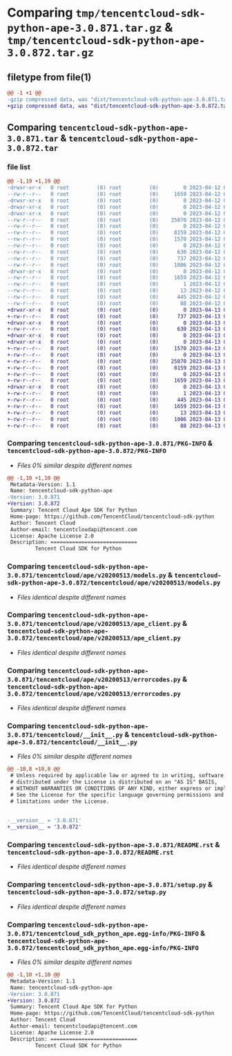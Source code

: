 # Comparing `tmp/tencentcloud-sdk-python-ape-3.0.871.tar.gz` & `tmp/tencentcloud-sdk-python-ape-3.0.872.tar.gz`

## filetype from file(1)

```diff
@@ -1 +1 @@
-gzip compressed data, was "dist/tencentcloud-sdk-python-ape-3.0.871.tar", last modified: Wed Apr 12 00:15:13 2023, max compression
+gzip compressed data, was "dist/tencentcloud-sdk-python-ape-3.0.872.tar", last modified: Thu Apr 13 00:17:30 2023, max compression
```

## Comparing `tencentcloud-sdk-python-ape-3.0.871.tar` & `tencentcloud-sdk-python-ape-3.0.872.tar`

### file list

```diff
@@ -1,19 +1,19 @@
-drwxr-xr-x   0 root         (0) root         (0)        0 2023-04-12 00:15:13.000000 tencentcloud-sdk-python-ape-3.0.871/
--rw-r--r--   0 root         (0) root         (0)     1659 2023-04-12 00:15:13.000000 tencentcloud-sdk-python-ape-3.0.871/PKG-INFO
-drwxr-xr-x   0 root         (0) root         (0)        0 2023-04-12 00:15:13.000000 tencentcloud-sdk-python-ape-3.0.871/tencentcloud/
-drwxr-xr-x   0 root         (0) root         (0)        0 2023-04-12 00:15:13.000000 tencentcloud-sdk-python-ape-3.0.871/tencentcloud/ape/
-drwxr-xr-x   0 root         (0) root         (0)        0 2023-04-12 00:15:13.000000 tencentcloud-sdk-python-ape-3.0.871/tencentcloud/ape/v20200513/
--rw-r--r--   0 root         (0) root         (0)    25870 2023-04-12 00:15:13.000000 tencentcloud-sdk-python-ape-3.0.871/tencentcloud/ape/v20200513/models.py
--rw-r--r--   0 root         (0) root         (0)        0 2023-04-12 00:15:13.000000 tencentcloud-sdk-python-ape-3.0.871/tencentcloud/ape/v20200513/__init__.py
--rw-r--r--   0 root         (0) root         (0)     8159 2023-04-12 00:15:13.000000 tencentcloud-sdk-python-ape-3.0.871/tencentcloud/ape/v20200513/ape_client.py
--rw-r--r--   0 root         (0) root         (0)     1570 2023-04-12 00:15:13.000000 tencentcloud-sdk-python-ape-3.0.871/tencentcloud/ape/v20200513/errorcodes.py
--rw-r--r--   0 root         (0) root         (0)        0 2023-04-12 00:15:13.000000 tencentcloud-sdk-python-ape-3.0.871/tencentcloud/ape/__init__.py
--rw-r--r--   0 root         (0) root         (0)      630 2023-04-12 00:15:13.000000 tencentcloud-sdk-python-ape-3.0.871/tencentcloud/__init__.py
--rw-r--r--   0 root         (0) root         (0)      737 2023-04-12 00:15:13.000000 tencentcloud-sdk-python-ape-3.0.871/README.rst
--rw-r--r--   0 root         (0) root         (0)     1006 2023-04-12 00:15:13.000000 tencentcloud-sdk-python-ape-3.0.871/setup.py
-drwxr-xr-x   0 root         (0) root         (0)        0 2023-04-12 00:15:13.000000 tencentcloud-sdk-python-ape-3.0.871/tencentcloud_sdk_python_ape.egg-info/
--rw-r--r--   0 root         (0) root         (0)     1659 2023-04-12 00:15:13.000000 tencentcloud-sdk-python-ape-3.0.871/tencentcloud_sdk_python_ape.egg-info/PKG-INFO
--rw-r--r--   0 root         (0) root         (0)        1 2023-04-12 00:15:13.000000 tencentcloud-sdk-python-ape-3.0.871/tencentcloud_sdk_python_ape.egg-info/dependency_links.txt
--rw-r--r--   0 root         (0) root         (0)       13 2023-04-12 00:15:13.000000 tencentcloud-sdk-python-ape-3.0.871/tencentcloud_sdk_python_ape.egg-info/top_level.txt
--rw-r--r--   0 root         (0) root         (0)      445 2023-04-12 00:15:13.000000 tencentcloud-sdk-python-ape-3.0.871/tencentcloud_sdk_python_ape.egg-info/SOURCES.txt
--rw-r--r--   0 root         (0) root         (0)       88 2023-04-12 00:15:13.000000 tencentcloud-sdk-python-ape-3.0.871/setup.cfg
+drwxr-xr-x   0 root         (0) root         (0)        0 2023-04-13 00:17:30.000000 tencentcloud-sdk-python-ape-3.0.872/
+-rw-r--r--   0 root         (0) root         (0)      737 2023-04-13 00:17:30.000000 tencentcloud-sdk-python-ape-3.0.872/README.rst
+drwxr-xr-x   0 root         (0) root         (0)        0 2023-04-13 00:17:30.000000 tencentcloud-sdk-python-ape-3.0.872/tencentcloud/
+-rw-r--r--   0 root         (0) root         (0)      630 2023-04-13 00:17:30.000000 tencentcloud-sdk-python-ape-3.0.872/tencentcloud/__init__.py
+drwxr-xr-x   0 root         (0) root         (0)        0 2023-04-13 00:17:30.000000 tencentcloud-sdk-python-ape-3.0.872/tencentcloud/ape/
+drwxr-xr-x   0 root         (0) root         (0)        0 2023-04-13 00:17:30.000000 tencentcloud-sdk-python-ape-3.0.872/tencentcloud/ape/v20200513/
+-rw-r--r--   0 root         (0) root         (0)     1570 2023-04-13 00:17:30.000000 tencentcloud-sdk-python-ape-3.0.872/tencentcloud/ape/v20200513/errorcodes.py
+-rw-r--r--   0 root         (0) root         (0)        0 2023-04-13 00:17:30.000000 tencentcloud-sdk-python-ape-3.0.872/tencentcloud/ape/v20200513/__init__.py
+-rw-r--r--   0 root         (0) root         (0)    25870 2023-04-13 00:17:30.000000 tencentcloud-sdk-python-ape-3.0.872/tencentcloud/ape/v20200513/models.py
+-rw-r--r--   0 root         (0) root         (0)     8159 2023-04-13 00:17:30.000000 tencentcloud-sdk-python-ape-3.0.872/tencentcloud/ape/v20200513/ape_client.py
+-rw-r--r--   0 root         (0) root         (0)        0 2023-04-13 00:17:30.000000 tencentcloud-sdk-python-ape-3.0.872/tencentcloud/ape/__init__.py
+-rw-r--r--   0 root         (0) root         (0)     1659 2023-04-13 00:17:30.000000 tencentcloud-sdk-python-ape-3.0.872/PKG-INFO
+drwxr-xr-x   0 root         (0) root         (0)        0 2023-04-13 00:17:30.000000 tencentcloud-sdk-python-ape-3.0.872/tencentcloud_sdk_python_ape.egg-info/
+-rw-r--r--   0 root         (0) root         (0)        1 2023-04-13 00:17:30.000000 tencentcloud-sdk-python-ape-3.0.872/tencentcloud_sdk_python_ape.egg-info/dependency_links.txt
+-rw-r--r--   0 root         (0) root         (0)      445 2023-04-13 00:17:30.000000 tencentcloud-sdk-python-ape-3.0.872/tencentcloud_sdk_python_ape.egg-info/SOURCES.txt
+-rw-r--r--   0 root         (0) root         (0)     1659 2023-04-13 00:17:30.000000 tencentcloud-sdk-python-ape-3.0.872/tencentcloud_sdk_python_ape.egg-info/PKG-INFO
+-rw-r--r--   0 root         (0) root         (0)       13 2023-04-13 00:17:30.000000 tencentcloud-sdk-python-ape-3.0.872/tencentcloud_sdk_python_ape.egg-info/top_level.txt
+-rw-r--r--   0 root         (0) root         (0)     1006 2023-04-13 00:17:30.000000 tencentcloud-sdk-python-ape-3.0.872/setup.py
+-rw-r--r--   0 root         (0) root         (0)       88 2023-04-13 00:17:30.000000 tencentcloud-sdk-python-ape-3.0.872/setup.cfg
```

### Comparing `tencentcloud-sdk-python-ape-3.0.871/PKG-INFO` & `tencentcloud-sdk-python-ape-3.0.872/PKG-INFO`

 * *Files 0% similar despite different names*

```diff
@@ -1,10 +1,10 @@
 Metadata-Version: 1.1
 Name: tencentcloud-sdk-python-ape
-Version: 3.0.871
+Version: 3.0.872
 Summary: Tencent Cloud Ape SDK for Python
 Home-page: https://github.com/TencentCloud/tencentcloud-sdk-python
 Author: Tencent Cloud
 Author-email: tencentcloudapi@tencent.com
 License: Apache License 2.0
 Description: ============================
         Tencent Cloud SDK for Python
```

### Comparing `tencentcloud-sdk-python-ape-3.0.871/tencentcloud/ape/v20200513/models.py` & `tencentcloud-sdk-python-ape-3.0.872/tencentcloud/ape/v20200513/models.py`

 * *Files identical despite different names*

### Comparing `tencentcloud-sdk-python-ape-3.0.871/tencentcloud/ape/v20200513/ape_client.py` & `tencentcloud-sdk-python-ape-3.0.872/tencentcloud/ape/v20200513/ape_client.py`

 * *Files identical despite different names*

### Comparing `tencentcloud-sdk-python-ape-3.0.871/tencentcloud/ape/v20200513/errorcodes.py` & `tencentcloud-sdk-python-ape-3.0.872/tencentcloud/ape/v20200513/errorcodes.py`

 * *Files identical despite different names*

### Comparing `tencentcloud-sdk-python-ape-3.0.871/tencentcloud/__init__.py` & `tencentcloud-sdk-python-ape-3.0.872/tencentcloud/__init__.py`

 * *Files 0% similar despite different names*

```diff
@@ -10,8 +10,8 @@
 # Unless required by applicable law or agreed to in writing, software
 # distributed under the License is distributed on an "AS IS" BASIS,
 # WITHOUT WARRANTIES OR CONDITIONS OF ANY KIND, either express or implied.
 # See the License for the specific language governing permissions and
 # limitations under the License.
 
 
-__version__ = '3.0.871'
+__version__ = '3.0.872'
```

### Comparing `tencentcloud-sdk-python-ape-3.0.871/README.rst` & `tencentcloud-sdk-python-ape-3.0.872/README.rst`

 * *Files identical despite different names*

### Comparing `tencentcloud-sdk-python-ape-3.0.871/setup.py` & `tencentcloud-sdk-python-ape-3.0.872/setup.py`

 * *Files identical despite different names*

### Comparing `tencentcloud-sdk-python-ape-3.0.871/tencentcloud_sdk_python_ape.egg-info/PKG-INFO` & `tencentcloud-sdk-python-ape-3.0.872/tencentcloud_sdk_python_ape.egg-info/PKG-INFO`

 * *Files 0% similar despite different names*

```diff
@@ -1,10 +1,10 @@
 Metadata-Version: 1.1
 Name: tencentcloud-sdk-python-ape
-Version: 3.0.871
+Version: 3.0.872
 Summary: Tencent Cloud Ape SDK for Python
 Home-page: https://github.com/TencentCloud/tencentcloud-sdk-python
 Author: Tencent Cloud
 Author-email: tencentcloudapi@tencent.com
 License: Apache License 2.0
 Description: ============================
         Tencent Cloud SDK for Python
```

